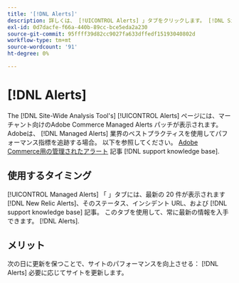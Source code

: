 ```yaml
---
title: '[!DNL Alerts]'
description: 詳しくは、 [!UICONTROL Alerts] 」タブをクリックします。 [!DNL Site-Wide Analysis Tool]を使用するタイミングとその利点について説明します。
exl-id: 0d7dacfe-f66a-440b-89cc-bce5eda2a230
source-git-commit: 95ffff39d82cc9027fa633dffedf15193040802d
workflow-type: tm+mt
source-wordcount: '91'
ht-degree: 0%

---
```


# [!DNL Alerts]

The [!DNL Site-Wide Analysis Tool's] [!UICONTROL Alerts] ページには、マーチャント向けのAdobe Commerce Managed Alerts パッチが表示されます。 Adobeは、 [!DNL Managed Alerts] 業界のベストプラクティスを使用してパフォーマンス指標を追跡する場合。 以下を参照してください。 [Adobe Commerce用の管理されたアラート](https://support.magento.com/hc/en-us/articles/360045806832-Managed-alerts-for-Adobe-Commerce) 記事 [!DNL support knowledge base].

## 使用するタイミング

[!UICONTROL Managed Alerts] 「 」タブには、最新の 20 件が表示されます [!DNL New Relic Alerts]、そのステータス、インシデント URL、および [!DNL support knowledge base] 記事。 このタブを使用して、常に最新の情報を入手できます。 [!DNL Alerts].

## メリット

次の日に更新を保つことで、サイトのパフォーマンスを向上させる： [!DNL Alerts] 必要に応じてサイトを更新します。
